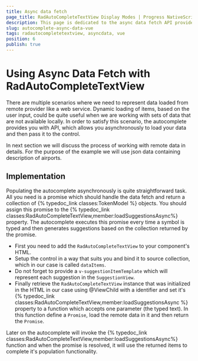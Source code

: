 ```yaml
---
title: Async data fetch
page_title: RadAutoCompleteTextView Display Modes | Progress NativeScript UI Documentation
description: This page is dedicated to the async data fetch API provided by the RadAutoCompleteTextView control.
slug: autocomplete-async-data-vue
tags: radautocompletetextview, asyncdata, vue
position: 6
publish: true
---
```


# Using Async Data Fetch with RadAutoCompleteTextView

There are multiple scenarios where we need to represent data loaded from remote provider like a web service.
Dynamic loading of items, based on the user input, could be quite useful when we are working with sets of data that are not available locally.
In order to satisfy this scenario, the autocomplete provides you with API, which allows you asynchronously to load your data and then pass it to the control.

In next section we will discuss the process of working with remote data in details.
For the purpose of the example we will use json data containing description of airports.

## Implementation

Populating the autocomplete asynchronously is quite straightforward task. All you need is a promise which should handle
the data fetch and return a collection of {% typedoc_link classes:TokenModel %} objects.
You should assign this promise to the {% typedoc_link classes:RadAutoCompleteTextView,member:loadSuggestionsAsync%} property.
The autocomplete executes this promise every time a symbol is typed and then generates
suggestions based on the collection returned by the promise.

* First you need to add the `RadAutoCompleteTextView` to your component's HTML.
* Setup the control in a way that suits you and bind it to source collection, which in our case is called `dataItems`.
* Do not forget to provide a `v-suggestionItemTemplate` which will represent each suggestion in the `SuggestionView`.
* Finally retrieve the `RadAutoCompleteTextView` instance that was initialized in the HTML in our case using @ViewChild with a identifier and set it's {% typedoc_link classes:RadAutoCompleteTextView,member:loadSuggestionsAsync %} property to a function which accepts one parameter (the typed text). In this function define a `Promise`, load the remote data in it and then return the `Promise`.

Later on the autocomplete will invoke the {% typedoc_link classes:RadAutoCompleteTextView,member:loadSuggestionsAsync%} function and when the promise is resolved,
it will use the returned items to complete it's population functionality.

<snippet id='autocomplete-asyncdata-vue'/>
